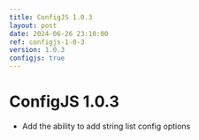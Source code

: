 ```yaml
---
title: ConfigJS 1.0.3
layout: post
date: 2024-06-26 23:10:00
ref: configjs-1-0-3
version: 1.0.3
configjs: true
---
```


# ConfigJS 1.0.3

- Add the ability to add string list config options
